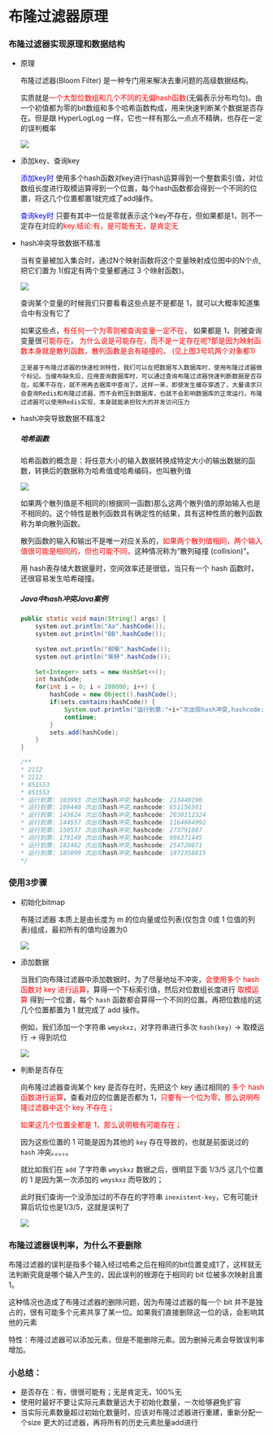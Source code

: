 # 布隆过滤器原理

### 布隆过滤器实现原理和数据结构

- 原理

  布隆过滤器(Bloom Filter) 是一种专门用来解决去重问题的高级数据结构。

  实质就是<font color = 'red'>一个大型位数组和几个不同的无偏hash函数</font>(无偏表示分布均匀)。由一个初值都为零的bit数组和多个哈希函数构成，用来快速判断某个数据是否存在。但是跟 HyperLogLog 一样，它也一样有那么一点点不精确，也存在一定的误判概率

  ![](images/3.布隆过滤器初始状态.png)

- 添加key、查询key

  <font color = 'blue'>添加key时</font>
  使用多个hash函数对key进行hash运算得到一个整数索引值，对位数组长度进行取模运算得到一个位置，每个hash函数都会得到一个不同的位置，将这几个位置都置1就完成了add操作。

  <font color = 'blue'>查询key时</font>
  只要有其中一位是零就表示这个key不存在，但如果都是1，则不一定存在对应的<font color = 'red'>key.结论:有，是可能有无，是肯定无</font>

- hash冲突导致数据不精准

  当有变量被加入集合时，通过N个映射函数将这个变量映射成位图中的N个点,把它们置为 1(假定有两个变量都通过 3 个映射函数)。

  ![](images/4.hash映射.png)

  查询某个变量的时候我们只要看看这些点是不是都是 1，就可以大概率知道集合中有没有它了

  如果这些点，<font color = 'red'>有任何一个为零则被查询变量一定不在，</font>
  如果都是 1，则被查询变量很<font color = 'red'>可能存在</font>，
  <font color = 'red'>为什么说是可能存在，而不是一定存在呢?那是因为映射函数本身就是散列函数，散列函数是会有碰撞的。 (见上图3号坑两个对象都1)</font>

  ```text
  正是基于布隆过滤器的快速检测特性，我们可以在把数据写入数据库时，使用布隆过滤器做个标记。当缓布缺失后，应用查询数据库时，可以通过查询布隆过滤器快速判断数据是否存在。如果不存在，就不用再去据库中查询了。这样一来，即使发生缓存穿透了，大量请求只会查询Redis和布隆过滤器，而不会积压到数据库，也就不会影响数据库的正常运行。布隆过滤器可以使用Redis实现，本身就能承担较大的并发访问压力
  ```

- hash冲突导致数据不精准2

  ##### 哈希函数

  哈希函数的概念是：将任意大小的输入数据转换成特定大小的输出数据的函数，转换后的数据称为哈希值或哈希编码，也叫散列值

  ![](images/5.哈希函数.jpg)

  如果两个散列值是不相同的(根据同一函数)那么这两个散列值的原始输入也是不相同的。这个特性是散列函数具有确定性的结果，具有这种性质的散列函数称为单向散列函数。

  散列函数的输入和输出不是唯一对应关系的，<font color = 'red'>如果两个散列值相同，两个输入值很可能是相同的，但也可能不同，</font>这种情况称为“散列碰撞 (collision)”。

  用 hash表存储大数据量时，空间效率还是很低，当只有一个 hash 函数时，还很容易发生哈希碰撞。

  ##### Java中hash冲突Java案例

  ```java
  public static void main(String[] args) {
      system.out.println("Aa".hashCode()); 
      system.out.println("BB".hashCode());
      
      system.out.println("柳柴".hashCode());
      system.out.println("柴柕".hashCode());
      
      Set<Integer> sets = new HashSet<>();
      int hashCode;
      for(int i = 0; i < 200000; i++) {
          hashCode = new Object().hashCode();
          if(sets.contains(hashCode)) {
              System.out.println("运行到第:"+i+"次出现hash冲突,hashcode: " + hashCode);
              continue;
          } 
          sets.add(hashCode);
      }
  }
  
  /**
  * 2112
  * 2112
  * 851553
  * 851553
  * 运行到第: 103993 次出现hash冲突,hashcode: 213440190
  * 运行到第: 109440 次出现hash冲突,nashcode: 651156501
  * 运行到第: 143624 次出现hash冲突,hashcode: 2038112324
  * 运行到第: 144557 次出现hash冲突,hashcode: 1164664992
  * 运行到第: 150537 次出现hash冲突,hashcode: 273791087
  * 运行到第: 179149 次出现hash冲突,hashcode: 996371445
  * 运行到第: 182462 次出现hash冲突,hashcode: 254720071
  * 运行到第: 185099 次出现hash冲突,hashcode: 1872358815
  */
  ```

### 使用3步骤

- 初始化bitmap

  布隆过滤器 本质上是由长度为 m 的位向量或位列表(仅包含 0或 1 位值的列表)组成，最初所有的值均设置为0

  ![](images/6.布隆过滤器初始化.png)

- 添加数据

  当我们向布降过滤器中添加数据时，为了尽量地址不冲突，<font color = 'red'>会使用多个 hash 函数对 key 进行运算</font>，算得一个下标索引值，然后对位数组长度进行 <font color = 'red'>取模运算</font> 得到一个位置，每个 `hash` 函数都会算得一个不同的位置。再把位数组的这几个位置都置为 1 就完成了 add 操作。

  例如，我们添加一个字符串 `wmyskxz`，对字符串进行多次 `hash(key)` -> 取模运行 -> 得到坑位

  ![](images/7.布隆过滤器add操作.png)

- 判断是否存在

  向布隆过滤器查询某个 key 是否存在时，先把这个 key 通过相同的 <font color = 'red'>多个 hash 函数进行运算</font>，查看对应的位置是否都为 1，<font color = 'red'>只要有一个位为零，那么说明布隆过滤器中这个 key 不存在；</font>

  <font color = 'red'>如果这几个位置全都是 1，那么说明极有可能存在；</font>

  因为这些位置的 1 可能是因为其他的 `key` 存在导致的，也就是前面说过的 `hash` 冲突。。。。。

  就比如我们在 `add` 了字符串 `wmyskxz` 数据之后，很明显下面 1/3/5 这几个位置的 1 是因为第一次添加的 `wmyskxz` 而导致的；

  此时我们查询一个没添加过的不存在的字符串 `inexistent-key`，它有可能计算后坑位也是1/3/5，这就是误判了

  ![](images/8.查询不同key时存在误判.png)

### 布隆过滤器误判率，为什么不要删除

布隆过滤器的误判是指多个输入经过哈希之后在相同的bit位置变成1了，这样就无法判断究竟是哪个输入产生的，因此误判的根源在于相同的 bit 位被多次映射且置 1。

这种情况也造成了布隆过滤器的删除问题，因为布隆过滤器的每一个 bit 并不是独占的，很有可能多个元素共享了某一位。如果我们直接删除这一位的话，会影响其他的元素

特性：布隆过滤器可以添加元素，但是不能删除元素。因为删掉元素会导致误判率增加。

### 小总结：

- 是否存在：有，很很可能有；无是肯定无，100%无
- 使用时最好不要让实际元素数量远大于初始化数量，一次给够避免扩容
- 当实际元素数量超过初始化数量时，应该对布隆过滤器进行重建，重新分配一个size 更大的过滤器，再将所有的历史元素批量add进行







